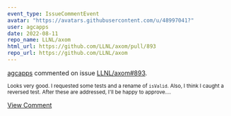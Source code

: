 ```yaml
---
event_type: IssueCommentEvent
avatar: "https://avatars.githubusercontent.com/u/48997041?"
user: agcapps
date: 2022-08-11
repo_name: LLNL/axom
html_url: https://github.com/LLNL/axom/pull/893
repo_url: https://github.com/LLNL/axom
---
```


<a href='https://github.com/agcapps' target='_blank'>agcapps</a> commented on issue <a href='https://github.com/LLNL/axom/pull/893' target='_blank'>LLNL/axom#893</a>.

<small>Looks very good.  I requested some tests and a rename of `isValid`.  Also, I think I caught a reversed test.  After these are addressed, I'll be happy to approve....</small>

<a href='https://github.com/LLNL/axom/pull/893' target='_blank'>View Comment</a>